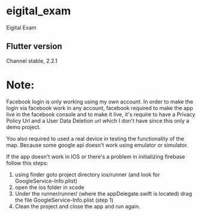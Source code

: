 # eigital_exam

Eigital Exam

## Flutter version
Channel stable, 2.2.1

# Note:
Facebook login is only working using my own account.
In order to make the login via facebook work in any account, facebook required to make the app live in the facebook console and to make it live, it's require to have a Privacy Policy Url  and a User Data Deletion url 
which I don't have since this only a demo project.

You also required to used a real device in testing the functionality of the map.
Because some google api doesn't work using emulator or simulator.

If the app doesn't work in IOS or there's a problem in initializing firebase
follow this steps:

1. using finder goto  project directory ios/runner (and look for GoogleService-Info.plist)
2. open the ios folder in xcode
3. Under the runner/runner/ (where the appDelegate.swift is located)
   drag the file GoogleService-Info.plist (step 1)
4. Clean the project and close the app and run again.
